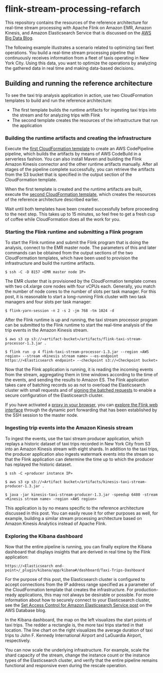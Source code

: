 # flink-stream-processing-refarch

This repository contains the resources of the reference architecture for real-time stream processing with Apache Flink on Amazon EMR, Amazon Kinesis, and Amazon Elasticsearch Service that is discussed on the [AWS Big Data Blog](https://aws.amazon.com/blogs/big-data/build-a-real-time-stream-processing-pipeline-with-apache-flink-on-aws/).

The following example illustrates a scenario related to optimizing taxi fleet operations. You build a real-time stream processing pipeline that continuously receives information from a fleet of taxis operating in New York City. Using this data, you want to optimize the operations by analyzing the gathered data in real time and making data-based decisions.


## Building and running the reference architecture

To see the taxi trip analysis application in action, use two CloudFormation templates to build and run the reference architecture:

  -  The first template builds the runtime artifacts for ingesting taxi trips into the stream and for analyzing trips with Flink
  -  The second template creates the resources of the infrastructure that run the application

### Building the runtime artifacts and creating the infrastructure

Execute the [first CloudFormation template](cfn-templates/flink-refarch-build-artifacts.yml) to create an AWS CodePipeline pipeline, which builds the artifacts by means of AWS CodeBuild in a serverless fashion. You can also install Maven and building the Flink Amazon Kinesis connector and the other runtime artifacts manually. After all stages of the pipeline complete successfully, you can retrieve the artifacts from the S3 bucket that is specified in the output section of the CloudFormation template.

When the first template is created and the runtime artifacts are built, execute the [second CloudFormation template](cfn-templates/flink-refarch-infrastructure.yml), which creates the resources of the reference architecture described earlier.

Wait until both templates have been created successfully before proceeding to the next step. This takes up to 15 minutes, so feel free to get a fresh cup of coffee while CloudFormation does all the work for you.

### Starting the Flink runtime and submitting a Flink program

To start the Flink runtime and submit the Flink program that is doing the analysis, connect to the EMR master node. The parameters of this and later commands can be obtained from the output sections of the two CloudFormation templates, which have been used to provision the infrastructure and build the runtime artifacts.

```
$ ssh -C -D 8157 «EMR master node IP»
```

The EMR cluster that is provisioned by the CloudFormation template comes with two c4.xlarge core nodes with four vCPUs each. Generally, you match the number of node cores to the number of slots per task manager. For this post, it is reasonable to start a long-running Flink cluster with two task managers and four slots per task manager:

```
$ flink-yarn-session -n 2 -s 2 -jm 768 -tm 1024 -d
```

After the Flink runtime is up and running, the taxi stream processor program can be submitted to the Flink runtime to start the real-time analysis of the trip events in the Amazon Kinesis stream.

```
$ aws s3 cp s3://«artifact-bucket»/artifacts/flink-taxi-stream-processor-1.3.jar .

$ flink run -p 4 flink-taxi-stream-processor-1.3.jar --region «AWS region» --stream «Kinesis stream name» --es-endpoint https://«Elasticsearch endpoint» --checkpoint s3://«Checkpoint bucket»
```

Now that the Flink application is running, it is reading the incoming events from the stream, aggregating them in time windows according to the time of the events, and sending the results to Amazon ES. The Flink application takes care of batching records so as not to overload the Elasticsearch cluster with small requests and of [signing the batched requests](https://aws.amazon.com/blogs/database/set-access-control-for-amazon-elasticsearch-service/) to enable a secure configuration of the Elasticsearch cluster.

If you have activated a [proxy in your browser](https://docs.aws.amazon.com/emr/latest/ManagementGuide/emr-connect-master-node-proxy.html), you can [explore the Flink web interface](http://docs.aws.amazon.com/emr/latest/ReleaseGuide/emr-flink.html#w1ab1c48c37) through the dynamic port forwarding that has been established by the SSH session to the master node.

### Ingesting trip events into the Amazon Kinesis stream

To ingest the events, use the taxi stream producer application, which replays a historic dataset of taxi trips recorded in New York City from S3 into an Amazon Kinesis stream with eight shards. In addition to the taxi trips, the producer application also ingests watermark events into the stream so that the Flink application can determine the time up to which the producer has replayed the historic dataset.

```
$ ssh -C «producer instance IP»

$ aws s3 cp s3://«Artifact bucket»/artifacts/kinesis-taxi-stream-producer-1.3.jar .

$ java -jar kinesis-taxi-stream-producer-1.3.jar -speedup 6480 -stream «Kinesis stream name» -region «AWS region»
```

This application is by no means specific to the reference architecture discussed in this post. You can easily reuse it for other purposes as well, for example, building a similar stream processing architecture based on Amazon Kinesis Analytics instead of Apache Flink.

### Exploring the Kibana dashboard

Now that the entire pipeline is running, you can finally explore the Kibana dashboard that displays insights that are derived in real time by the Flink application:

```
https://«Elasticsearch end-point»/_plugin/kibana/app/kibana#/dashboard/Taxi-Trips-Dashboard
```

For the purpose of this post, the Elasticsearch cluster is configured to accept connections from the IP address range specified as a parameter of the CloudFormation template that creates the infrastructure. For production-ready applications, this may not always be desirable or possible. For more information about how to securely connect to your Elasticsearch cluster, see the [Set Access Control for Amazon Elasticsearch Service post](https://aws.amazon.com/blogs/database/set-access-control-for-amazon-elasticsearch-service/) on the AWS Database blog.

In the Kibana dashboard, the map on the left visualizes the start points of taxi trips. The redder a rectangle is, the more taxi trips started in that location. The line chart on the right visualizes the average duration of taxi trips to John F. Kennedy International Airport and LaGuardia Airport, respectively.

You can now scale the underlying infrastructure. For example, scale the shard capacity of the stream, change the instance count or the instance types of the Elasticsearch cluster, and verify that the entire pipeline remains functional and responsive even during the rescale operation.
